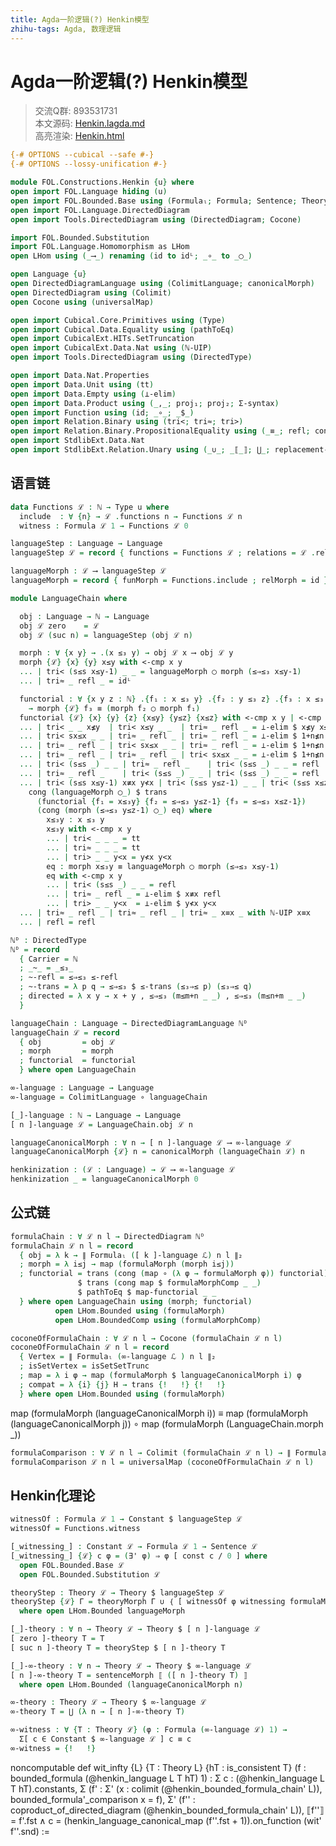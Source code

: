 ```yaml
---
title: Agda一阶逻辑(?) Henkin模型
zhihu-tags: Agda, 数理逻辑
---
```


# Agda一阶逻辑(?) Henkin模型

> 交流Q群: 893531731  
> 本文源码: [Henkin.lagda.md](https://github.com/choukh/agda-flypitch/blob/main/src/FOL/Henkin.lagda.md)  
> 高亮渲染: [Henkin.html](https://choukh.github.io/agda-flypitch/FOL.Henkin.html)  

```agda
{-# OPTIONS --cubical --safe #-}
{-# OPTIONS --lossy-unification #-}

module FOL.Constructions.Henkin {u} where
open import FOL.Language hiding (u)
open import FOL.Bounded.Base using (Formulaₗ; Formula; Sentence; Theory)
open import FOL.Language.DirectedDiagram
open import Tools.DirectedDiagram using (DirectedDiagram; Cocone)

import FOL.Bounded.Substitution
import FOL.Language.Homomorphism as LHom
open LHom using (_⟶_) renaming (id to idᴸ; _∘_ to _◯_)

open Language {u}
open DirectedDiagramLanguage using (ColimitLanguage; canonicalMorph)
open DirectedDiagram using (Colimit)
open Cocone using (universalMap)
```

```agda
open import Cubical.Core.Primitives using (Type)
open import Cubical.Data.Equality using (pathToEq)
open import CubicalExt.HITs.SetTruncation
open import CubicalExt.Data.Nat using (ℕ-UIP)
open import Tools.DirectedDiagram using (DirectedType)
```

```agda
open import Data.Nat.Properties
open import Data.Unit using (tt)
open import Data.Empty using (⊥-elim)
open import Data.Product using (_,_; proj₁; proj₂; Σ-syntax)
open import Function using (id; _∘_; _$_)
open import Relation.Binary using (tri<; tri≈; tri>)
open import Relation.Binary.PropositionalEquality using (_≡_; refl; cong; trans)
open import StdlibExt.Data.Nat
open import StdlibExt.Relation.Unary using (_∪_; _⟦_⟧; ⋃_; replacement-syntax)
```

## 语言链

```agda
data Functions ℒ : ℕ → Type u where
  include  : ∀ {n} → ℒ .functions n → Functions ℒ n
  witness : Formula ℒ 1 → Functions ℒ 0
```

```agda
languageStep : Language → Language
languageStep ℒ = record { functions = Functions ℒ ; relations = ℒ .relations }
```

```agda
languageMorph : ℒ ⟶ languageStep ℒ
languageMorph = record { funMorph = Functions.include ; relMorph = id }
```

```agda
module LanguageChain where

  obj : Language → ℕ → Language
  obj ℒ zero    = ℒ
  obj ℒ (suc n) = languageStep (obj ℒ n)
```

```agda
  morph : ∀ {x y} → .(x ≤₃ y) → obj ℒ x ⟶ obj ℒ y
  morph {ℒ} {x} {y} x≤y with <-cmp x y
  ... | tri< (s≤s x≤y-1) _ _ = languageMorph ◯ morph (≤⇒≤₃ x≤y-1)
  ... | tri≈ _ refl _ = idᴸ
```

```agda
  functorial : ∀ {x y z : ℕ} .{f₁ : x ≤₃ y} .{f₂ : y ≤₃ z} .{f₃ : x ≤₃ z}
    → morph {ℒ} f₃ ≡ (morph f₂ ◯ morph f₁)
  functorial {ℒ} {x} {y} {z} {x≤y} {y≤z} {x≤z} with <-cmp x y | <-cmp y z | <-cmp x z
  ... | tri< _ _ x≰y  | tri< x≤y _ _  | tri≈ _ refl _ = ⊥-elim $ x≰y x≤y
  ... | tri< sx≤x _ _ | tri≈ _ refl _ | tri≈ _ refl _ = ⊥-elim $ 1+n≰n sx≤x
  ... | tri≈ _ refl _ | tri< sx≤x _ _ | tri≈ _ refl _ = ⊥-elim $ 1+n≰n sx≤x
  ... | tri≈ _ refl _ | tri≈ _ refl _ | tri< sx≤x _ _ = ⊥-elim $ 1+n≰n sx≤x
  ... | tri< (s≤s _) _ _ | tri≈ _ refl _    | tri< (s≤s _) _ _ = refl
  ... | tri≈ _ refl _    | tri< (s≤s _) _ _ | tri< (s≤s _) _ _ = refl
  ... | tri< (s≤s x≤y-1) x≢x y≮x | tri< (s≤s y≤z-1) _ _ | tri< (s≤s x≤z-1) _ _ =
    cong (languageMorph ◯_) $ trans
      (functorial {f₁ = x≤₃y} {f₂ = ≤⇒≤₃ y≤z-1} {f₃ = ≤⇒≤₃ x≤z-1})
      (cong (morph (≤⇒≤₃ y≤z-1) ◯_) eq) where
        x≤₃y : x ≤₃ y
        x≤₃y with <-cmp x y
        ... | tri< _ _ _ = tt
        ... | tri≈ _ _ _ = tt
        ... | tri> _ _ y<x = y≮x y<x
        eq : morph x≤₃y ≡ languageMorph ◯ morph (≤⇒≤₃ x≤y-1)
        eq with <-cmp x y
        ... | tri< (s≤s _) _ _ = refl
        ... | tri≈ _ refl _ = ⊥-elim $ x≢x refl
        ... | tri> _ _ y<x  = ⊥-elim $ y≮x y<x
  ... | tri≈ _ refl _ | tri≈ _ refl _ | tri≈ _ x≡x _ with ℕ-UIP x≡x
  ... | refl = refl
```

```agda
ℕᴰ : DirectedType
ℕᴰ = record
  { Carrier = ℕ
  ; _~_ = _≤₃_
  ; ~-refl = ≤⇒≤₃ ≤-refl
  ; ~-trans = λ p q → ≤⇒≤₃ $ ≤-trans (≤₃⇒≤ p) (≤₃⇒≤ q)
  ; directed = λ x y → x + y , ≤⇒≤₃ (m≤m+n _ _) , ≤⇒≤₃ (m≤n+m _ _)
  }
```

```agda
languageChain : Language → DirectedDiagramLanguage ℕᴰ
languageChain ℒ = record
  { obj         = obj ℒ
  ; morph       = morph
  ; functorial  = functorial
  } where open LanguageChain
```

```agda
∞-language : Language → Language
∞-language = ColimitLanguage ∘ languageChain

[_]-language : ℕ → Language → Language
[ n ]-language ℒ = LanguageChain.obj ℒ n
```

```agda
languageCanonicalMorph : ∀ n → [ n ]-language ℒ ⟶ ∞-language ℒ
languageCanonicalMorph {ℒ} n = canonicalMorph (languageChain ℒ) n
```

```agda
henkinization : (ℒ : Language) → ℒ ⟶ ∞-language ℒ
henkinization _ = languageCanonicalMorph 0
```

## 公式链

```agda
formulaChain : ∀ ℒ n l → DirectedDiagram ℕᴰ
formulaChain ℒ n l = record
  { obj = λ k → ∥ Formulaₗ ([ k ]-language ℒ) n l ∥₂
  ; morph = λ i≤j → map (formulaMorph (morph i≤j))
  ; functorial = trans (cong (map ∘ (λ φ → formulaMorph φ)) functorial)
               $ trans (cong map $ formulaMorphComp _ _)
               $ pathToEq $ map-functorial _ _
  } where open LanguageChain using (morph; functorial)
          open LHom.Bounded using (formulaMorph)
          open LHom.BoundedComp using (formulaMorphComp)
```

```agda
coconeOfFormulaChain : ∀ ℒ n l → Cocone (formulaChain ℒ n l)
coconeOfFormulaChain ℒ n l = record
  { Vertex = ∥ Formulaₗ (∞-language ℒ ) n l ∥₂
  ; isSetVertex = isSetSetTrunc
  ; map = λ i φ → map (formulaMorph $ languageCanonicalMorph i) φ
  ; compat = λ {i} {j} H → trans {!   !} {!   !}
  } where open LHom.Bounded using (formulaMorph)
```

map (formulaMorph (languageCanonicalMorph i)) ≡
map (formulaMorph (languageCanonicalMorph j)) ∘
map (formulaMorph (LanguageChain.morph _))

```agda
formulaComparison : ∀ ℒ n l → Colimit (formulaChain ℒ n l) → ∥ Formulaₗ (∞-language ℒ ) n l ∥₂
formulaComparison ℒ n l = universalMap (coconeOfFormulaChain ℒ n l)
```

## Henkin化理论

```agda
witnessOf : Formula ℒ 1 → Constant $ languageStep ℒ
witnessOf = Functions.witness
```

```agda
[_witnessing_] : Constant ℒ → Formula ℒ 1 → Sentence ℒ
[_witnessing_] {ℒ} c φ = (∃' φ) ⇒ φ [ const c / 0 ] where
  open FOL.Bounded.Base ℒ
  open FOL.Bounded.Substitution ℒ
```

```agda
theoryStep : Theory ℒ → Theory $ languageStep ℒ
theoryStep {ℒ} Γ = theoryMorph Γ ∪ ｛ [ witnessOf φ witnessing formulaMorph φ ] ∣ φ ∈ Formula ℒ 1 ｝
  where open LHom.Bounded languageMorph
```

```agda
[_]-theory : ∀ n → Theory ℒ → Theory $ [ n ]-language ℒ
[ zero ]-theory T = T
[ suc n ]-theory T = theoryStep $ [ n ]-theory T
```

```agda
[_]-∞-theory : ∀ n → Theory ℒ → Theory $ ∞-language ℒ
[ n ]-∞-theory T = sentenceMorph ⟦ ([ n ]-theory T) ⟧
  where open LHom.Bounded (languageCanonicalMorph n)
```

```agda
∞-theory : Theory ℒ → Theory $ ∞-language ℒ
∞-theory T = ⋃ (λ n → [ n ]-∞-theory T)
```

```agda
∞-witness : ∀ {T : Theory ℒ} (φ : Formula (∞-language ℒ) 1) →
  Σ[ c ∈ Constant $ ∞-language ℒ ] c ≡ c
∞-witness = {!   !}
```

noncomputable def wit_infty {L} {T : Theory L} {hT : is_consistent T} (f : bounded_formula (@henkin_language L T hT) 1) :
  Σ c : (@henkin_language L T hT).constants,
    Σ (f' : Σ' (x : colimit (@henkin_bounded_formula_chain' L)), bounded_formula'_comparison x = f),
      Σ' (f'' : coproduct_of_directed_diagram (@henkin_bounded_formula_chain' L)),
        ⟦f''⟧ = f'.fst ∧
          c = (henkin_language_canonical_map (f''.fst + 1)).on_function (wit' f''.snd) :=
 